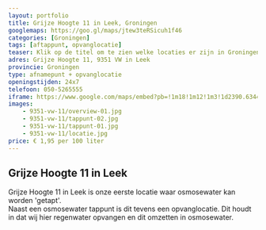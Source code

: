 ```yaml
---
layout: portfolio
title: Grijze Hoogte 11 in Leek, Groningen
googlemaps: https://goo.gl/maps/jtew3teRSicuh1f46
categories: [Groningen]
tags: [aftappunt, opvanglocatie]
teaser: Klik op de titel om te zien welke locaties er zijn in Groningen
adres: Grijze Hoogte 11, 9351 VW in Leek
provincie: Groningen
type: afnamepunt + opvanglocatie
openingstijden: 24x7
telefoon: 050-5265555
iframe: https://www.google.com/maps/embed?pb=!1m18!1m12!1m3!1d2390.6344821725766!2d6.3712456!3d53.1885364!2m3!1f0!2f0!3f0!3m2!1i1024!2i768!4f13.1!3m3!1m2!1s0x47c8356d5bbc4b0b%3A0xdc8e00c349cd7e97!2sGrijze%20Hoogte%2011%2C%209351%20VW%20Leek!5e0!3m2!1sen!2snl!4v1732867797699!5m2!1sen!2snl
images:
    - 9351-vw-11/overview-01.jpg
    - 9351-vw-11/tappunt-02.jpg
    - 9351-vw-11/tappunt-01.jpg
    - 9351-vw-11/locatie.jpg
price: € 1,95 per 100 liter
---
```

## Grijze Hoogte 11 in Leek
Grijze Hoogte 11 in Leek is onze eerste locatie waar osmosewater kan worden 'getapt'.  
Naast een osmosewater tappunt is dit tevens een opvanglocatie. Dit houdt in dat wij hier regenwater opvangen en dit omzetten in osmosewater.
